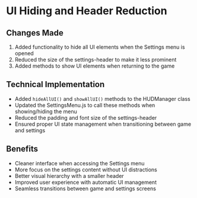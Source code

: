 # UI Hiding and Header Reduction

## Changes Made
1. Added functionality to hide all UI elements when the Settings menu is opened
2. Reduced the size of the settings-header to make it less prominent
3. Added methods to show UI elements when returning to the game

## Technical Implementation
- Added `hideAllUI()` and `showAllUI()` methods to the HUDManager class
- Updated the SettingsMenu.js to call these methods when showing/hiding the menu
- Reduced the padding and font size of the settings-header
- Ensured proper UI state management when transitioning between game and settings

## Benefits
- Cleaner interface when accessing the Settings menu
- More focus on the settings content without UI distractions
- Better visual hierarchy with a smaller header
- Improved user experience with automatic UI management
- Seamless transitions between game and settings screens